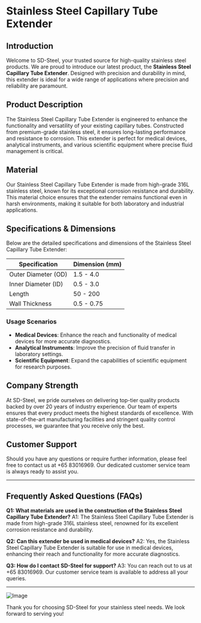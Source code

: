 # Stainless Steel Capillary Tube Extender

## Introduction
Welcome to SD-Steel, your trusted source for high-quality stainless steel products. We are proud to introduce our latest product, the **Stainless Steel Capillary Tube Extender**. Designed with precision and durability in mind, this extender is ideal for a wide range of applications where precision and reliability are paramount.

## Product Description
The Stainless Steel Capillary Tube Extender is engineered to enhance the functionality and versatility of your existing capillary tubes. Constructed from premium-grade stainless steel, it ensures long-lasting performance and resistance to corrosion. This extender is perfect for medical devices, analytical instruments, and various scientific equipment where precise fluid management is critical.

## Material
Our Stainless Steel Capillary Tube Extender is made from high-grade 316L stainless steel, known for its exceptional corrosion resistance and durability. This material choice ensures that the extender remains functional even in harsh environments, making it suitable for both laboratory and industrial applications.

## Specifications & Dimensions
Below are the detailed specifications and dimensions of the Stainless Steel Capillary Tube Extender:

| Specification | Dimension (mm) |
|---------------|----------------|
| Outer Diameter (OD) | 1.5 - 4.0 |
| Inner Diameter (ID) | 0.5 - 3.0 |
| Length | 50 - 200 |
| Wall Thickness | 0.5 - 0.75 |

### Usage Scenarios
- **Medical Devices**: Enhance the reach and functionality of medical devices for more accurate diagnostics.
- **Analytical Instruments**: Improve the precision of fluid transfer in laboratory settings.
- **Scientific Equipment**: Expand the capabilities of scientific equipment for research purposes.

## Company Strength
At SD-Steel, we pride ourselves on delivering top-tier quality products backed by over 20 years of industry experience. Our team of experts ensures that every product meets the highest standards of excellence. With state-of-the-art manufacturing facilities and stringent quality control processes, we guarantee that you receive only the best.

## Customer Support
Should you have any questions or require further information, please feel free to contact us at +65 83016969. Our dedicated customer service team is always ready to assist you.

---

## Frequently Asked Questions (FAQs)
**Q1: What materials are used in the construction of the Stainless Steel Capillary Tube Extender?**
A1: The Stainless Steel Capillary Tube Extender is made from high-grade 316L stainless steel, renowned for its excellent corrosion resistance and durability.

**Q2: Can this extender be used in medical devices?**
A2: Yes, the Stainless Steel Capillary Tube Extender is suitable for use in medical devices, enhancing their reach and functionality for more accurate diagnostics.

**Q3: How do I contact SD-Steel for support?**
A3: You can reach out to us at +65 83016969. Our customer service team is available to address all your queries.

---

![Image](https://github.com/user-attachments/assets/2567258e-e124-4816-932d-1809bd27ef0b)

Thank you for choosing SD-Steel for your stainless steel needs. We look forward to serving you!